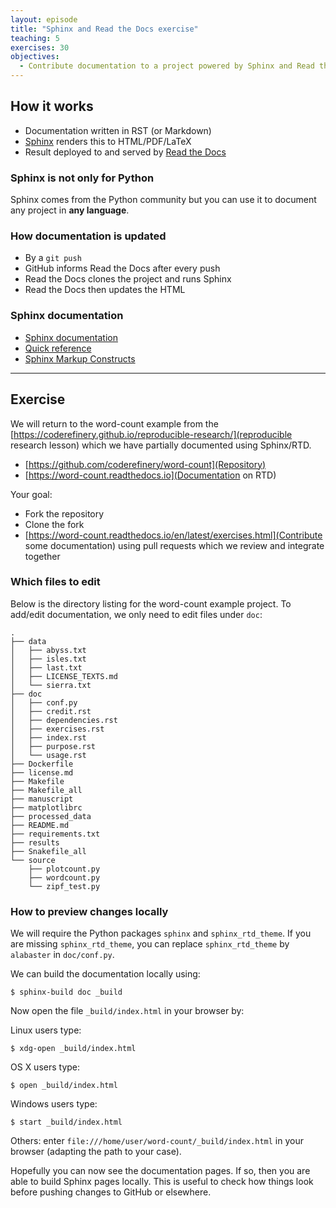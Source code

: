 ```yaml
---
layout: episode
title: "Sphinx and Read the Docs exercise"
teaching: 5
exercises: 30
objectives:
  - Contribute documentation to a project powered by Sphinx and Read the Docs.
---
```


## How it works

- Documentation written in RST (or Markdown)
- [Sphinx](http://sphinx-doc.org) renders this to HTML/PDF/LaTeX
- Result deployed to and served by [Read the Docs](https://readthedocs.org)


### Sphinx is not only for Python

Sphinx comes from the Python community but you can use
it to document any project in **any language**.


### How documentation is updated

- By a `git push`
- GitHub informs Read the Docs after every push
- Read the Docs clones the project and runs Sphinx
- Read the Docs then updates the HTML


### Sphinx documentation

- [Sphinx documentation](http://www.sphinx-doc.org/en/stable/rest.html)
- [Quick reference](http://docutils.sourceforge.net/docs/user/rst/quickref.html)
- [Sphinx Markup Constructs](http://www.sphinx-doc.org/en/stable/markup/index.html)

---

## Exercise

We will return to the word-count example from the
[https://coderefinery.github.io/reproducible-research/](reproducible research lesson)
which we have partially documented using Sphinx/RTD.

- [https://github.com/coderefinery/word-count](Repository)
- [https://word-count.readthedocs.io](Documentation on RTD)

Your goal:

- Fork the repository
- Clone the fork
- [https://word-count.readthedocs.io/en/latest/exercises.html](Contribute some documentation) using pull requests which we review and integrate together


### Which files to edit

Below is the directory listing for the word-count example project.
To add/edit documentation, we only need to edit files under `doc`:

```
.
├── data
│   ├── abyss.txt
│   ├── isles.txt
│   ├── last.txt
│   ├── LICENSE_TEXTS.md
│   └── sierra.txt
├── doc
│   ├── conf.py
│   ├── credit.rst
│   ├── dependencies.rst
│   ├── exercises.rst
│   ├── index.rst
│   ├── purpose.rst
│   └── usage.rst
├── Dockerfile
├── license.md
├── Makefile
├── Makefile_all
├── manuscript
├── matplotlibrc
├── processed_data
├── README.md
├── requirements.txt
├── results
├── Snakefile_all
└── source
    ├── plotcount.py
    ├── wordcount.py
    └── zipf_test.py
```


### How to preview changes locally

We will require the Python packages `sphinx` and `sphinx_rtd_theme`.
If you are missing `sphinx_rtd_theme`, you can replace `sphinx_rtd_theme` by `alabaster`
in `doc/conf.py`.

We can build the documentation locally using:

```shell
$ sphinx-build doc _build
```

Now open the file `_build/index.html` in your browser by:

Linux users type:

```shell
$ xdg-open _build/index.html
```

OS X users type:

```shell
$ open _build/index.html
```

Windows users type:

```shell
$ start _build/index.html
```

Others: enter `file:///home/user/word-count/_build/index.html`
in your browser (adapting the path to your case).

Hopefully you can now see the documentation pages. If so, then you are able to
build Sphinx pages locally.  This is useful to check how things look before
pushing changes to GitHub or elsewhere.
